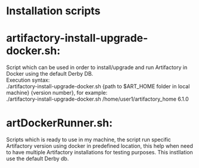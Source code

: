 # Installation scripts

# artifactory-install-upgrade-docker.sh:
Script which can be used in order to install/upgrade and run Artifactory in Docker using the default Derby DB.<br>
Execution syntax:<br>
./artifactory-install-upgrade-docker.sh {path to $ART_HOME folder in local machine} {version number}, for example:<br>
./artifactory-install-upgrade-docker.sh /home/user1/artifactory_home 6.1.0

# artDockerRunner.sh:
Scripts which is ready to use in my machine, the script run specific Artifactory version using docker in predefined location, this help when need to have multiple Artifactory installations for testing purposes.
This instllation use the default Derby db.
